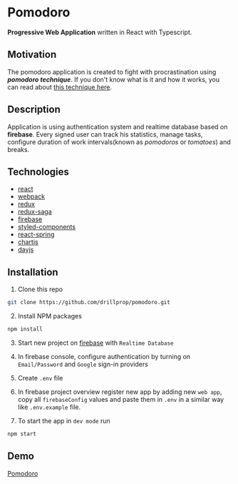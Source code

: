 # Pomodoro

**Progressive Web Application** written in React with Typescript.

## Motivation

The pomodoro application is created to fight with procrastination using **_pomodoro technique_**. If you don't know what is it and how it works, you can read about [this technique here](https://en.wikipedia.org/wiki/Pomodoro_Technique).

## Description

Application is using authentication system and realtime database based on **firebase**. Every signed user can track his statistics, manage tasks, configure duration of work intervals(known as _pomodoros_ or _tomatoes_) and breaks.

## Technologies

- [react](https://reactjs.org/)
- [webpack](https://webpack.js.org/)
- [redux](https://redux.js.org/)
- [redux-saga](https://redux-saga.js.org/)
- [firebase](https://firebase.google.com/)
- [styled-components](https://www.styled-components.com/)
- [react-spring](https://www.react-spring.io/)
- [chartjs](https://www.chartjs.org/)
- [dayjs](https://github.com/iamkun/dayjs#)

## Installation

1. Clone this repo

```sh
git clone https://github.com/drillprop/pomodoro.git
```

2. Install NPM packages

```sh
npm install
```

3. Start new project on [firebase](https://console.firebase.google.com/) with `Realtime Database`

4. In firebase console, configure authentication by turning on `Email/Password` and `Google` sign-in providers

5. Create `.env` file

6. In firebase project overview register new app by adding new `web app`, copy all `firebaseConfig` values and paste them in `.env`
   in a similar way like `.env.example` file.

7. To start the app in `dev mode` run

```sh
npm start
```

## Demo

[Pomodoro](https://drillprop.github.io/pomodoro/)
